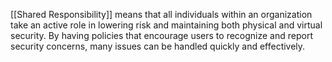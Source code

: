 [[Shared Responsibility]] means that all individuals within an organization take an active role in lowering risk and maintaining both physical and virtual security. By having policies that encourage users to recognize and report security concerns, many issues can be handled quickly and effectively. 